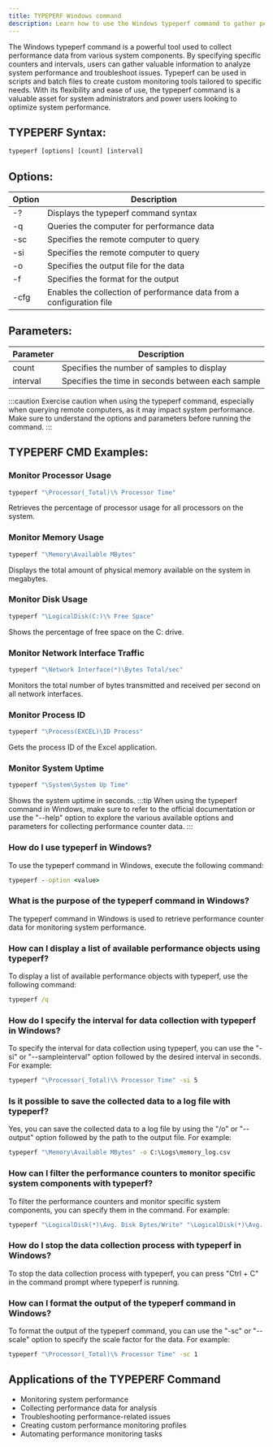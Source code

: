 ```yaml
---
title: TYPEPERF Windows command
description: Learn how to use the Windows typeperf command to gather performance data and create custom monitoring tools.
---
```


The Windows typeperf command is a powerful tool used to collect performance data from various system components. By specifying specific counters and intervals, users can gather valuable information to analyze system performance and troubleshoot issues. Typeperf can be used in scripts and batch files to create custom monitoring tools tailored to specific needs. With its flexibility and ease of use, the typeperf command is a valuable asset for system administrators and power users looking to optimize system performance.
## TYPEPERF Syntax:
```cmd
typeperf [options] [count] [interval]
```
## Options:
| Option              | Description                                |
|---------------------|--------------------------------------------|
| -?                  | Displays the typeperf command syntax       |
| -q                  | Queries the computer for performance data  |
| -sc <computer>      | Specifies the remote computer to query     |
| -si <hostname>      | Specifies the remote computer to query     |
| -o <filename>       | Specifies the output file for the data     |
| -f <format>         | Specifies the format for the output        |
| -cfg <filename>     | Enables the collection of performance data from a configuration file |

## Parameters:
| Parameter           | Description                                            |
|---------------------|--------------------------------------------------------|
| count               | Specifies the number of samples to display             |
| interval            | Specifies the time in seconds between each sample      |


:::caution
Exercise caution when using the typeperf command, especially when querying remote computers, as it may impact system performance. Make sure to understand the options and parameters before running the command.
:::
## TYPEPERF CMD Examples:
### Monitor Processor Usage
```cmd
typeperf "\Processor(_Total)\% Processor Time"
```
Retrieves the percentage of processor usage for all processors on the system.

### Monitor Memory Usage
```cmd
typeperf "\Memory\Available MBytes"
```
Displays the total amount of physical memory available on the system in megabytes.

### Monitor Disk Usage
```cmd
typeperf "\LogicalDisk(C:)\% Free Space"
```
Shows the percentage of free space on the C: drive.

### Monitor Network Interface Traffic
```cmd
typeperf "\Network Interface(*)\Bytes Total/sec"
```
Monitors the total number of bytes transmitted and received per second on all network interfaces.

### Monitor Process ID
```cmd
typeperf "\Process(EXCEL)\ID Process"
```
Gets the process ID of the Excel application.

### Monitor System Uptime
```cmd
typeperf "\System\System Up Time"
```
Shows the system uptime in seconds.
:::tip
When using the typeperf command in Windows, make sure to refer to the official documentation or use the "--help" option to explore the various available options and parameters for collecting performance counter data.
:::

### How do I use typeperf in Windows?
To use the typeperf command in Windows, execute the following command:
```cmd
typeperf --option <value>
```

### What is the purpose of the typeperf command in Windows?
The typeperf command in Windows is used to retrieve performance counter data for monitoring system performance.

### How can I display a list of available performance objects using typeperf?
To display a list of available performance objects with typeperf, use the following command:
```cmd
typeperf /q
```

### How do I specify the interval for data collection with typeperf in Windows?
To specify the interval for data collection using typeperf, you can use the "-si" or "--sampleinterval" option followed by the desired interval in seconds. For example:
```cmd
typeperf "\Processor(_Total)\% Processor Time" -si 5
```

### Is it possible to save the collected data to a log file with typeperf?
Yes, you can save the collected data to a log file by using the "/o" or "--output" option followed by the path to the output file. For example:
```cmd
typeperf "\Memory\Available MBytes" -o C:\Logs\memory_log.csv
```

### How can I filter the performance counters to monitor specific system components with typeperf?
To filter the performance counters and monitor specific system components, you can specify them in the command. For example:
```cmd
typeperf "\LogicalDisk(*)\Avg. Disk Bytes/Write" "\LogicalDisk(*)\Avg. Disk Bytes/Read"
```

### How do I stop the data collection process with typeperf in Windows?
To stop the data collection process with typeperf, you can press "Ctrl + C" in the command prompt where typeperf is running.

### How can I format the output of the typeperf command in Windows?
To format the output of the typeperf command, you can use the "-sc" or "--scale" option to specify the scale factor for the data. For example:
```cmd
typeperf "\Processor(_Total)\% Processor Time" -sc 1
```
## Applications of the TYPEPERF Command

- Monitoring system performance
- Collecting performance data for analysis
- Troubleshooting performance-related issues
- Creating custom performance monitoring profiles
- Automating performance monitoring tasks